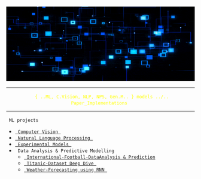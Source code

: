 <p align="center">
  <img src="extra/back_gif.gif" height="200" width ="100%"/>
</p>
<hr>
<p align="center" style="color: yellow;"><code> { ..ML, C.Vision, NLP, NPS, Gen.M.. } models ../.. Paper_Implementations </code></p>
<hr>
<p align = "Left"><code> ML projects </code>
  <ul type = "o">
    <li><a href = "CV"><code> Computer Vision </code></a></li>
    <li><a href = "Sequential Models"><code> Natural Language Processing </code></a></li>
    <li><a href = "Experimentals"><code> Experimental Models </code></a></li>
    <li><code> Data Analysis & Predictive Modelling </code></a>
      <ul type = "s">
        <li><a href = "https://www.kaggle.com/alikmondal/internationalfootball-game-result-predictor"><code> International-Football-DataAnalysis & Prediction</code></a></li>
        <li><a href = "https://www.kaggle.com/alikmondal/titanic-dataset-beginner-deep-dive"><code> Titanic-Dataset Deep Dive </code></a></li>
        <li><a href = "https://www.kaggle.com/alikmondal/weather-forecasting-using-rnn"><code> Weather-Forecasting using RNN </code></a></li>
    </li>
  </ul>
</p>
